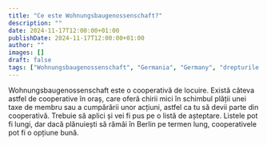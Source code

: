 ```yaml
---
title: "Ce este Wohnungsbaugenossenschaft?"
description: ""
date: 2024-11-17T12:00:00+01:00
publishDate: 2024-11-17T12:00:00+01:00
author: ""
images: []
draft: false
tags: ["Wohnungsbaugenossenschaft", "Germania", "Germany", "drepturile chiriașilor"]
---
```



Wohnungsbaugenossenschaft este o cooperativă de locuire. Există câteva astfel de cooperative în oraș, care oferă chirii mici în schimbul plății unei taxe de membru sau a cumpărării unor acțiuni, astfel ca tu să devii parte din cooperativă. Trebuie să aplici și vei fi pus pe o listă de așteptare. Listele pot fi lungi, dar dacă plănuiești să rămâi în Berlin pe termen lung, cooperativele pot fi o opțiune bună.

